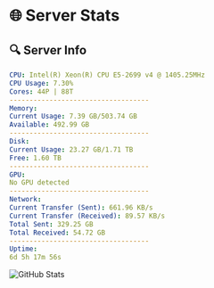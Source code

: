# 🌐 Server Stats
## 🔍 Server Info
```yaml
CPU: Intel(R) Xeon(R) CPU E5-2699 v4 @ 1405.25MHz
CPU Usage: 7.30%
Cores: 44P | 88T
-----------------------------------
Memory:
Current Usage: 7.39 GB/503.74 GB
Available: 492.99 GB
-----------------------------------
Disk:
Current Usage: 23.27 GB/1.71 TB
Free: 1.60 TB
-----------------------------------
GPU:
No GPU detected
-----------------------------------
Network:
Current Transfer (Sent): 661.96 KB/s
Current Transfer (Received): 89.57 KB/s
Total Sent: 329.25 GB
Total Received: 54.72 GB
-----------------------------------
Uptime:
6d 5h 17m 56s
```
![GitHub Stats](https://img.shields.io/badge/Updated-2025-04-25_22:26:44-blue)